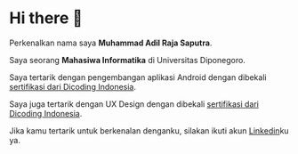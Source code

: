 # Hi there 👋

<!--
**adilraja11/adilraja11** is a ✨ _special_ ✨ repository because its `README.md` (this file) appears on your GitHub profile.

Here are some ideas to get you started:

- 🔭 I’m currently working on ...
- 🌱 I’m currently learning ...
- 👯 I’m looking to collaborate on ...
- 🤔 I’m looking for help with ...
- 💬 Ask me about ...
- 📫 How to reach me: ...
- 😄 Pronouns: ...
- ⚡ Fun fact: ...
-->
Perkenalkan nama saya **Muhammad Adil Raja Saputra**.

Saya seorang **Mahasiwa Informatika** di Universitas Diponegoro<!---[Dicoding](https://www.dicoding.com/)-->.

Saya tertarik dengan pengembangan aplikasi Android dengan dibekali [sertifikasi dari Dicoding Indonesia](https://www.dicoding.com/certificates/L4PQ375WVPO1).

Saya juga tertarik dengan UX Design dengan dibekali [sertifikasi dari Dicoding Indonesia](https://www.dicoding.com/certificates/JMZV2J503ZN9).

Jika kamu tertarik untuk berkenalan denganku, silakan ikuti akun [Linkedin](https://www.linkedin.com/in/muhammadadilrajasaputra/)ku ya.
